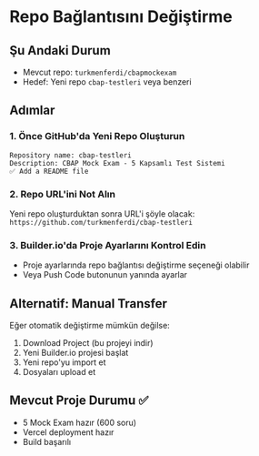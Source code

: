 # Repo Bağlantısını Değiştirme

## Şu Andaki Durum
- Mevcut repo: `turkmenferdi/cbapmockexam`
- Hedef: Yeni repo `cbap-testleri` veya benzeri

## Adımlar

### 1. Önce GitHub'da Yeni Repo Oluşturun
```
Repository name: cbap-testleri
Description: CBAP Mock Exam - 5 Kapsamlı Test Sistemi
✅ Add a README file
```

### 2. Repo URL'ini Not Alın
Yeni repo oluşturduktan sonra URL'i şöyle olacak:
`https://github.com/turkmenferdi/cbap-testleri`

### 3. Builder.io'da Proje Ayarlarını Kontrol Edin
- Proje ayarlarında repo bağlantısı değiştirme seçeneği olabilir
- Veya Push Code butonunun yanında ayarlar

## Alternatif: Manual Transfer
Eğer otomatik değiştirme mümkün değilse:
1. Download Project (bu projeyi indir)
2. Yeni Builder.io projesi başlat
3. Yeni repo'yu import et
4. Dosyaları upload et

## Mevcut Proje Durumu ✅
- 5 Mock Exam hazır (600 soru)
- Vercel deployment hazır
- Build başarılı
